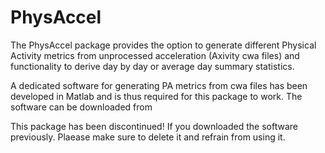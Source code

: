 # PhysAccel
The PhysAccel package provides the option to generate different Physical Activity metrics from unprocessed acceleration (Axivity cwa files) and functionality to derive day by day or average day summary statistics.

A dedicated software for generating PA metrics from cwa files has been developed in Matlab and is thus required for this package to work. The software can be downloaded from


This package has been discontinued! If you downloaded the software previously. Plaease make sure to delete it and refrain from using it.
